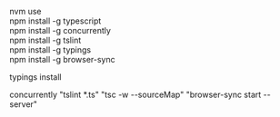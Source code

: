 nvm use    
npm install -g typescript    
npm install -g concurrently       
npm install -g tslint    
npm install -g typings    
npm install -g browser-sync    

typings install    

concurrently "tslint *.ts" "tsc -w --sourceMap" "browser-sync start --server"